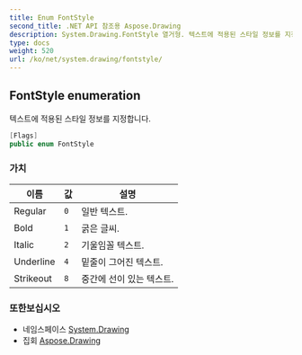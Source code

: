 ```yaml
---
title: Enum FontStyle
second_title: .NET API 참조용 Aspose.Drawing
description: System.Drawing.FontStyle 열거형. 텍스트에 적용된 스타일 정보를 지정합니다.
type: docs
weight: 520
url: /ko/net/system.drawing/fontstyle/
---
```

## FontStyle enumeration

텍스트에 적용된 스타일 정보를 지정합니다.

```csharp
[Flags]
public enum FontStyle
```

### 가치

| 이름 | 값 | 설명 |
| --- | --- | --- |
| Regular | `0` | 일반 텍스트. |
| Bold | `1` | 굵은 글씨. |
| Italic | `2` | 기울임꼴 텍스트. |
| Underline | `4` | 밑줄이 그어진 텍스트. |
| Strikeout | `8` | 중간에 선이 있는 텍스트. |

### 또한보십시오

* 네임스페이스 [System.Drawing](../../system.drawing/)
* 집회 [Aspose.Drawing](../../)


